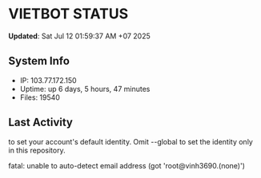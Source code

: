 # VIETBOT STATUS
**Updated**: Sat Jul 12 01:59:37 AM +07 2025

## System Info
- IP: 103.77.172.150
- Uptime: up 6 days, 5 hours, 47 minutes
- Files: 19540

## Last Activity

to set your account's default identity.
Omit --global to set the identity only in this repository.

fatal: unable to auto-detect email address (got 'root@vinh3690.(none)')
